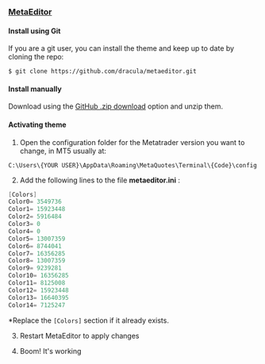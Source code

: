 ### [MetaEditor](https://www.metatrader5.com/en/automated-trading/metaeditor)

#### Install using Git

If you are a git user, you can install the theme and keep up to date by cloning the repo:

    $ git clone https://github.com/dracula/metaeditor.git

#### Install manually

Download using the [GitHub .zip download](https://github.com/dracula/metaeditor/archive/master.zip) option and unzip them.

#### Activating theme

1. Open the configuration folder for the Metatrader version you want to change, in MT5 usually at:

```
C:\Users\{YOUR USER}\AppData\Roaming\MetaQuotes\Terminal\{Code}\config
```

2. Add the following lines to the file **metaeditor.ini**   :
```c++
[Colors]
Color0= 3549736
Color1= 15923448
Color2= 5916484
Color3= 0
Color4= 0
Color5= 13007359
Color6= 8744041
Color7= 16356285
Color8= 13007359
Color9= 9239281
Color10= 16356285
Color11= 8125008
Color12= 15923448
Color13= 16640395
Color14= 7125247 
```
*Replace the `[Colors]` section if it already exists.
  
3. Restart MetaEditor to apply changes

4. Boom! It's working
